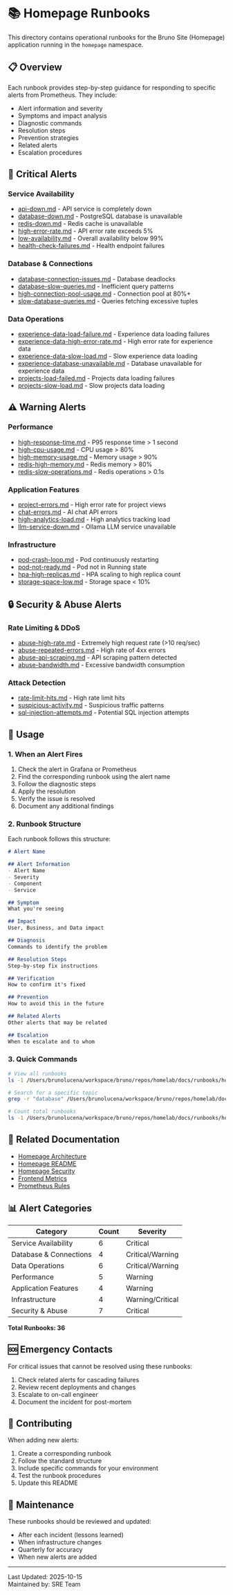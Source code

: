 # 📚 Homepage Runbooks

This directory contains operational runbooks for the Bruno Site (Homepage) application running in the `homepage` namespace.

## 📋 Overview

Each runbook provides step-by-step guidance for responding to specific alerts from Prometheus. They include:
- Alert information and severity
- Symptoms and impact analysis
- Diagnostic commands
- Resolution steps
- Prevention strategies
- Related alerts
- Escalation procedures

## 🚨 Critical Alerts

### Service Availability
- [api-down.md](./api-down.md) - API service is completely down
- [database-down.md](./database-down.md) - PostgreSQL database is unavailable
- [redis-down.md](./redis-down.md) - Redis cache is unavailable
- [high-error-rate.md](./high-error-rate.md) - API error rate exceeds 5%
- [low-availability.md](./low-availability.md) - Overall availability below 99%
- [health-check-failures.md](./health-check-failures.md) - Health endpoint failures

### Database & Connections
- [database-connection-issues.md](./database-connection-issues.md) - Database deadlocks
- [database-slow-queries.md](./database-slow-queries.md) - Inefficient query patterns
- [high-connection-pool-usage.md](./high-connection-pool-usage.md) - Connection pool at 80%+
- [slow-database-queries.md](./slow-database-queries.md) - Queries fetching excessive tuples

### Data Operations
- [experience-data-load-failure.md](./experience-data-load-failure.md) - Experience data loading failures
- [experience-data-high-error-rate.md](./experience-data-high-error-rate.md) - High error rate for experience data
- [experience-data-slow-load.md](./experience-data-slow-load.md) - Slow experience data loading
- [experience-database-unavailable.md](./experience-database-unavailable.md) - Database unavailable for experience data
- [projects-load-failed.md](./projects-load-failed.md) - Projects data loading failures
- [projects-slow-load.md](./projects-slow-load.md) - Slow projects data loading

## ⚠️ Warning Alerts

### Performance
- [high-response-time.md](./high-response-time.md) - P95 response time > 1 second
- [high-cpu-usage.md](./high-cpu-usage.md) - CPU usage > 80%
- [high-memory-usage.md](./high-memory-usage.md) - Memory usage > 90%
- [redis-high-memory.md](./redis-high-memory.md) - Redis memory > 80%
- [redis-slow-operations.md](./redis-slow-operations.md) - Redis operations > 0.1s

### Application Features
- [project-errors.md](./project-errors.md) - High error rate for project views
- [chat-errors.md](./chat-errors.md) - AI chat API errors
- [high-analytics-load.md](./high-analytics-load.md) - High analytics tracking load
- [llm-service-down.md](./llm-service-down.md) - Ollama LLM service unavailable

### Infrastructure
- [pod-crash-loop.md](./pod-crash-loop.md) - Pod continuously restarting
- [pod-not-ready.md](./pod-not-ready.md) - Pod not in Running state
- [hpa-high-replicas.md](./hpa-high-replicas.md) - HPA scaling to high replica count
- [storage-space-low.md](./storage-space-low.md) - Storage space < 10%

## 🔒 Security & Abuse Alerts

### Rate Limiting & DDoS
- [abuse-high-rate.md](./abuse-high-rate.md) - Extremely high request rate (>10 req/sec)
- [abuse-repeated-errors.md](./abuse-repeated-errors.md) - High rate of 4xx errors
- [abuse-api-scraping.md](./abuse-api-scraping.md) - API scraping pattern detected
- [abuse-bandwidth.md](./abuse-bandwidth.md) - Excessive bandwidth consumption

### Attack Detection
- [rate-limit-hits.md](./rate-limit-hits.md) - High rate limit hits
- [suspicious-activity.md](./suspicious-activity.md) - Suspicious traffic patterns
- [sql-injection-attempts.md](./sql-injection-attempts.md) - Potential SQL injection attempts

## 🎯 Usage

### 1. When an Alert Fires

1. Check the alert in Grafana or Prometheus
2. Find the corresponding runbook using the alert name
3. Follow the diagnostic steps
4. Apply the resolution
5. Verify the issue is resolved
6. Document any additional findings

### 2. Runbook Structure

Each runbook follows this structure:

```markdown
# Alert Name

## Alert Information
- Alert Name
- Severity
- Component
- Service

## Symptom
What you're seeing

## Impact
User, Business, and Data impact

## Diagnosis
Commands to identify the problem

## Resolution Steps
Step-by-step fix instructions

## Verification
How to confirm it's fixed

## Prevention
How to avoid this in the future

## Related Alerts
Other alerts that may be related

## Escalation
When to escalate and to whom
```

### 3. Quick Commands

```bash
# View all runbooks
ls -1 /Users/brunolucena/workspace/bruno/repos/homelab/docs/runbooks/homepage/

# Search for a specific topic
grep -r "database" /Users/brunolucena/workspace/bruno/repos/homelab/docs/runbooks/homepage/

# Count total runbooks
ls -1 /Users/brunolucena/workspace/bruno/repos/homelab/docs/runbooks/homepage/*.md | wc -l
```

## 🔗 Related Documentation

- [Homepage Architecture](../../../flux/clusters/homelab/infrastructure/homepage/ARCHITECTURE.md)
- [Homepage README](../../../flux/clusters/homelab/infrastructure/homepage/README.md)
- [Homepage Security](../../../flux/clusters/homelab/infrastructure/homepage/SECURITY.md)
- [Frontend Metrics](../../../flux/clusters/homelab/infrastructure/homepage/FRONTEND_METRICS.md)
- [Prometheus Rules](../../../flux/clusters/homelab/infrastructure/homepage/chart/templates/prometheus-rules.yaml)

## 📊 Alert Categories

| Category | Count | Severity |
|----------|-------|----------|
| Service Availability | 6 | Critical |
| Database & Connections | 4 | Critical/Warning |
| Data Operations | 6 | Critical/Warning |
| Performance | 5 | Warning |
| Application Features | 4 | Warning |
| Infrastructure | 4 | Warning/Critical |
| Security & Abuse | 7 | Critical |

**Total Runbooks: 36**

## 🆘 Emergency Contacts

For critical issues that cannot be resolved using these runbooks:
1. Check related alerts for cascading failures
2. Review recent deployments and changes
3. Escalate to on-call engineer
4. Document the incident for post-mortem

## 📝 Contributing

When adding new alerts:
1. Create a corresponding runbook
2. Follow the standard structure
3. Include specific commands for your environment
4. Test the runbook procedures
5. Update this README

## 🔄 Maintenance

These runbooks should be reviewed and updated:
- After each incident (lessons learned)
- When infrastructure changes
- Quarterly for accuracy
- When new alerts are added

---

Last Updated: 2025-10-15  
Maintained by: SRE Team

